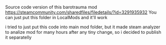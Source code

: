 Source code version of this barotrauma mod https://steamcommunity.com/sharedfiles/filedetails/?id=3291935932
You can just put this folder in LocalMods and it'll work

i tried to just put this code into main mod folder, but it made steam analyzer to analize mod for many hours after any tiny change, so i decided to publish it separatelly 
